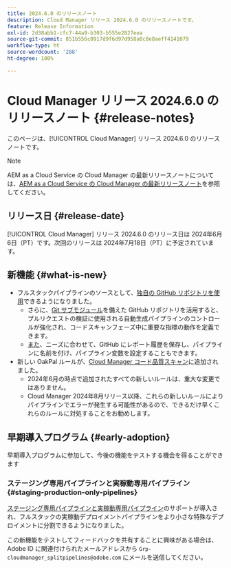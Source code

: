 ```yaml
---
title: 2024.6.0 のリリースノート
description: Cloud Manager リリース 2024.6.0 のリリースノートです。
feature: Release Information
exl-id: 2d38abb1-cfc7-44a9-b303-b555e2827eea
source-git-commit: 851b556c0917d9f6d97d958a0c8e8aeff4141079
workflow-type: ht
source-wordcount: '288'
ht-degree: 100%

---
```



# Cloud Manager リリース 2024.6.0 のリリースノート {#release-notes}

このページは、[!UICONTROL Cloud Manager] リリース 2024.6.0 のリリースノートです。

>[!NOTE]
>
>AEM as a Cloud Service の Cloud Manager の最新リリースノートについては、[AEM as a Cloud Service の Cloud Manager の最新リリースノート](https://experienceleague.adobe.com/docs/experience-manager-cloud-service/content/implementing/using-cloud-manager/release-notes-cloud-manager/release-notes-cm-current.html?lang=ja)を参照してください。

## リリース日 {#release-date}

[!UICONTROL Cloud Manager] リリース 2024.6.0 のリリース日は 2024年6月6日（PT）です。次回のリリースは 2024年7月18日（PT）に予定されています。

## 新機能 {#what-is-new}

* フルスタックパイプラインのソースとして、[独自の GitHub リポジトリを使用](/help/managing-code/private-repositories.md)できるようになりました。
   * さらに、[Git サブモジュール](/help/managing-code/git-submodules.md)を備えた GitHub リポジトリを活用すると、プルリクエストの検証に使用される自動生成パイプラインのコントロールが強化され、コードスキャンフェーズ中に重要な指標の動作を定義できます。
   * [また](/help/managing-code/github-check-config.md)、ニーズに合わせて、GitHub にレポート履歴を保存し、パイプラインに名前を付け、パイプライン変数を設定することもできます。
* 新しい OakPal ルールが、[Cloud Manager コード品質スキャン](/help/using/custom-code-quality-rules.md#oakpal-ui-content-package)に追加されました。
   * 2024年6月の時点で追加されたすべての新しいルールは、重大な変更ではありません。
   * Cloud Manager 2024年8月リリース以降、これらの新しいルールによりパイプラインでエラーが発生する可能性があるので、できるだけ早くこれらのルールに対処することをお勧めします。

## 早期導入プログラム {#early-adoption}

早期導入プログラムに参加して、今後の機能をテストする機会を得ることができます

### ステージング専用パイプラインと実稼動専用パイプライン {#staging-production-only-pipelines}

[ステージング専用パイプラインと実稼動専用パイプライン](/help/using/stage-prod-only.md)のサポートが導入され、フルスタックの実稼動デプロイメントパイプラインをより小さな特殊なデプロイメントに分割できるようになりました。

この新機能をテストしてフィードバックを共有することに興味がある場合は、Adobe ID に関連付けられたメールアドレスから `Grp-cloudmanager_splitpipelines@adobe.com` にメールを送信してください。
